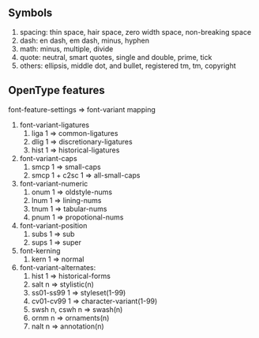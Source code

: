 ## Symbols
1. spacing: thin space, hair space, zero width space, non-breaking space
2. dash: en dash, em dash, minus, hyphen
3. math: minus, multiple, divide
4. quote: neutral, smart quotes, single and double, prime, tick
5. others: ellipsis, middle dot, and bullet, registered tm, tm, copyright

## OpenType features
font-feature-settings => font-variant mapping
1. font-variant-ligatures
    1. liga 1 => common-ligatures
    2. dlig 1 => discretionary-ligatures
    3. hist 1 => historical-ligatures
2. font-variant-caps
    1. smcp 1 => small-caps
    2. smcp 1 + c2sc 1 => all-small-caps
3. font-variant-numeric
    1. onum 1 => oldstyle-nums
    2. lnum 1 => lining-nums
    3. tnum 1 => tabular-nums
    4. pnum 1 => propotional-nums
4. font-variant-position
    1. subs 1 => sub
    2. sups 1 => super
5. font-kerning
    1. kern 1 => normal
6. font-variant-alternates:
    1. hist 1 => historical-forms
    2. salt n => stylistic(n)
    3. ss01-ss99 1 => styleset(1-99)
    4. cv01-cv99 1 => character-variant(1-99)
    5. swsh n, cswh n => swash(n)
    6. ornm n => ornaments(n)
    7. nalt n => annotation(n)